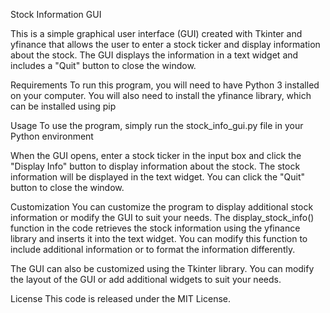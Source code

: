 Stock Information GUI

This is a simple graphical user interface (GUI) created with Tkinter and yfinance that allows the user to enter a stock ticker and display information about the stock. The GUI displays the information in a text widget and includes a "Quit" button to close the window.

Requirements
To run this program, you will need to have Python 3 installed on your computer. You will also need to install the yfinance library, which can be installed using pip  

Usage
To use the program, simply run the stock_info_gui.py file in your Python environment

When the GUI opens, enter a stock ticker in the input box and click the "Display Info" button to display information about the stock. The stock information will be displayed in the text widget. You can click the "Quit" button to close the window.


Customization
You can customize the program to display additional stock information or modify the GUI to suit your needs. The display_stock_info() function in the code retrieves the stock information using the yfinance library and inserts it into the text widget. You can modify this function to include additional information or to format the information differently.

The GUI can also be customized using the Tkinter library. You can modify the layout of the GUI or add additional widgets to suit your needs.

License
This code is released under the MIT License.